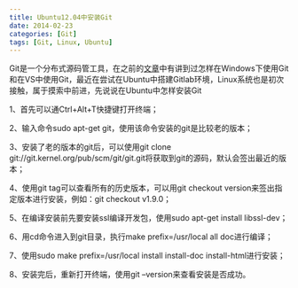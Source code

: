 ```yaml
---
title: Ubuntu12.04中安装Git
date: 2014-02-23
categories: [Git]
tags: [Git, Linux, Ubuntu]
---
```


Git是一个分布式源码管工具，在之前的[文章](http://blog.fwhyy.com/category/jishu/git/)中有讲到过怎样在Windows下使用Git和在VS中使用Git，最近在尝试在Ubuntu中搭建Gitlab环境，Linux系统也是初次接触，属于摸索中前进，先说说在Ubuntu中怎样安装Git

1、首先可以通Ctrl+Alt+T快捷键打开终端；

2、输入命令sudo apt-get git，使用该命令安装的git是比较老的版本；

3、安装了老的版本的git后，可以使用git clone git://git.kernel.org/pub/scm/git/git.git将获取到git的源码，默认会签出最近的版本；

4、使用git tag可以查看所有的历史版本，可以用git checkout version来签出指定版本进行安装，例如：git checkout v1.9.0；

5、在编译安装前先要安装ssl编译开发包，使用sudo apt-get install libssl-dev；

6、用cd命令进入到git目录，执行make prefix=/usr/local all doc进行编译；

7、使用sudo make prefix=/usr/local install install-doc install-html进行安装；

8、安装完后，重新打开终端，使用git –version来查看安装是否成功。



